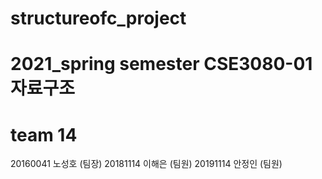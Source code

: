 # structureofc_project
# 2021_spring semester CSE3080-01 자료구조 
# team 14 
20160041 노성호 (팀장)
20181114 이해은 (팀원)
20191114 안정인 (팀원)

